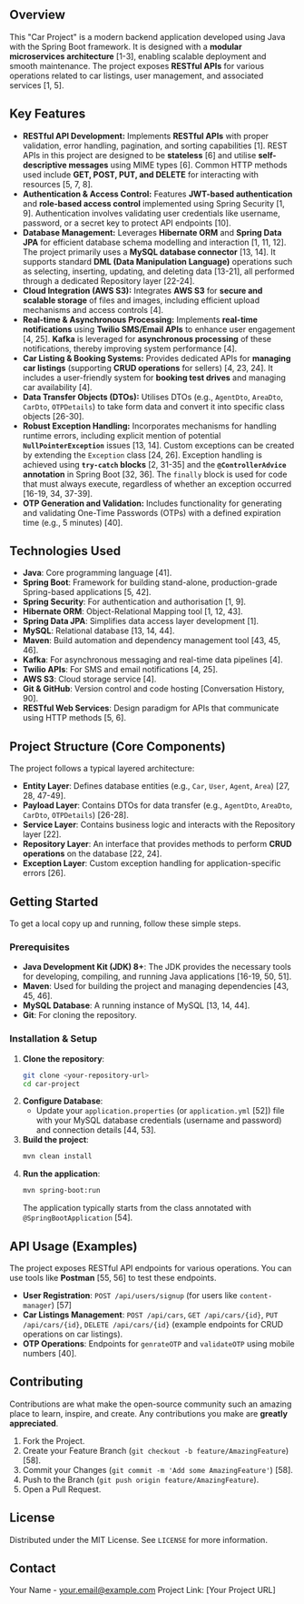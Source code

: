 ## Overview

This "Car Project" is a modern backend application developed using Java with the Spring Boot framework. It is designed with a **modular microservices architecture** [1-3], enabling scalable deployment and smooth maintenance. The project exposes **RESTful APIs** for various operations related to car listings, user management, and associated services [1, 5].

## Key Features

*   **RESTful API Development:** Implements **RESTful APIs** with proper validation, error handling, pagination, and sorting capabilities [1]. REST APIs in this project are designed to be **stateless** [6] and utilise **self-descriptive messages** using MIME types [6]. Common HTTP methods used include **GET, POST, PUT, and DELETE** for interacting with resources [5, 7, 8].
*   **Authentication & Access Control:** Features **JWT-based authentication** and **role-based access control** implemented using Spring Security [1, 9]. Authentication involves validating user credentials like username, password, or a secret key to protect API endpoints [10].
*   **Database Management:** Leverages **Hibernate ORM** and **Spring Data JPA** for efficient database schema modelling and interaction [1, 11, 12]. The project primarily uses a **MySQL database connector** [13, 14]. It supports standard **DML (Data Manipulation Language)** operations such as selecting, inserting, updating, and deleting data [13-21], all performed through a dedicated Repository layer [22-24].
*   **Cloud Integration (AWS S3):** Integrates **AWS S3** for **secure and scalable storage** of files and images, including efficient upload mechanisms and access controls [4].
*   **Real-time & Asynchronous Processing:** Implements **real-time notifications** using **Twilio SMS/Email APIs** to enhance user engagement [4, 25]. **Kafka** is leveraged for **asynchronous processing** of these notifications, thereby improving system performance [4].
*   **Car Listing & Booking Systems:** Provides dedicated APIs for **managing car listings** (supporting **CRUD operations** for sellers) [4, 23, 24]. It includes a user-friendly system for **booking test drives** and managing car availability [4].
*   **Data Transfer Objects (DTOs):** Utilises DTOs (e.g., `AgentDto`, `AreaDto`, `CarDto`, `OTPDetails`) to take form data and convert it into specific class objects [26-30].
*   **Robust Exception Handling:** Incorporates mechanisms for handling runtime errors, including explicit mention of potential **`NullPointerException`** issues [13, 14]. Custom exceptions can be created by extending the `Exception` class [24, 26]. Exception handling is achieved using **`try-catch` blocks** [2, 31-35] and the **`@ControllerAdvice` annotation** in Spring Boot [32, 36]. The `finally` block is used for code that must always execute, regardless of whether an exception occurred [16-19, 34, 37-39].
*   **OTP Generation and Validation:** Includes functionality for generating and validating One-Time Passwords (OTPs) with a defined expiration time (e.g., 5 minutes) [40].

## Technologies Used

*   **Java**: Core programming language [41].
*   **Spring Boot**: Framework for building stand-alone, production-grade Spring-based applications [5, 42].
*   **Spring Security**: For authentication and authorisation [1, 9].
*   **Hibernate ORM**: Object-Relational Mapping tool [1, 12, 43].
*   **Spring Data JPA**: Simplifies data access layer development [1].
*   **MySQL**: Relational database [13, 14, 44].
*   **Maven**: Build automation and dependency management tool [43, 45, 46].
*   **Kafka**: For asynchronous messaging and real-time data pipelines [4].
*   **Twilio APIs**: For SMS and email notifications [4, 25].
*   **AWS S3**: Cloud storage service [4].
*   **Git & GitHub**: Version control and code hosting [Conversation History, 90].
*   **RESTful Web Services**: Design paradigm for APIs that communicate using HTTP methods [5, 6].

## Project Structure (Core Components)

The project follows a typical layered architecture:
*   **Entity Layer**: Defines database entities (e.g., `Car`, `User`, `Agent`, `Area`) [27, 28, 47-49].
*   **Payload Layer**: Contains DTOs for data transfer (e.g., `AgentDto`, `AreaDto`, `CarDto`, `OTPDetails`) [26-28].
*   **Service Layer**: Contains business logic and interacts with the Repository layer [22].
*   **Repository Layer**: An interface that provides methods to perform **CRUD operations** on the database [22, 24].
*   **Exception Layer**: Custom exception handling for application-specific errors [26].

## Getting Started

To get a local copy up and running, follow these simple steps.

### Prerequisites

*   **Java Development Kit (JDK) 8+**: The JDK provides the necessary tools for developing, compiling, and running Java applications [16-19, 50, 51].
*   **Maven**: Used for building the project and managing dependencies [43, 45, 46].
*   **MySQL Database**: A running instance of MySQL [13, 14, 44].
*   **Git**: For cloning the repository.

### Installation & Setup

1.  **Clone the repository**:
    ```bash
    git clone <your-repository-url>
    cd car-project
    ```
2.  **Configure Database**:
    *   Update your `application.properties` (or `application.yml` [52]) file with your MySQL database credentials (username and password) and connection details [44, 53].
3.  **Build the project**:
    ```bash
    mvn clean install
    ```
4.  **Run the application**:
    ```bash
    mvn spring-boot:run
    ```
    The application typically starts from the class annotated with `@SpringBootApplication` [54].

## API Usage (Examples)

The project exposes RESTful API endpoints for various operations. You can use tools like **Postman** [55, 56] to test these endpoints.

*   **User Registration**: `POST /api/users/signup` (for users like `content-manager`) [57]
*   **Car Listings Management**: `POST /api/cars`, `GET /api/cars/{id}`, `PUT /api/cars/{id}`, `DELETE /api/cars/{id}` (example endpoints for CRUD operations on car listings).
*   **OTP Operations**: Endpoints for `genrateOTP` and `validateOTP` using mobile numbers [40].

## Contributing

Contributions are what make the open-source community such an amazing place to learn, inspire, and create. Any contributions you make are **greatly appreciated**.

1.  Fork the Project.
2.  Create your Feature Branch (`git checkout -b feature/AmazingFeature`) [58].
3.  Commit your Changes (`git commit -m 'Add some AmazingFeature'`) [58].
4.  Push to the Branch (`git push origin feature/AmazingFeature`).
5.  Open a Pull Request.

## License

Distributed under the MIT License. See `LICENSE` for more information.

## Contact

Your Name - your.email@example.com
Project Link: [Your Project URL]
